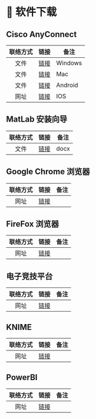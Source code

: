 # 📱 软件下载

## Cisco AnyConnect
| 联络方式 | 链接 | 备注 |
| :---: | :---: | --- |
| 文件 | [链接](https://github.com/PhoenixTechProject/HandbookPicBed/raw/refs/heads/main/software/acWin.exe) | Windows |
| 文件 | [链接](https://cdn.jsdelivr.net/gh/PhoenixTechProject/HandbookPicBed/software/acMac.pkg) | Mac |
| 文件 | [链接](https://cdn.jsdelivr.net/gh/PhoenixTechProject/HandbookPicBed/software/acAndroid.apk) | Android |
| 网址 | [链接](https://apps.apple.com/cn/app/cisco-secure-client/id1135064690) | IOS |

## MatLab 安装向导
| 联络方式 | 链接 | 备注 |
| :---: | :---: | --- |
| 文件 | [链接](https://github.com/PhoenixTechProject/HandbookPicBed/raw/refs/heads/main/word/matlabintro.docx) | docx |

## Google Chrome 浏览器
| 联络方式 | 链接 | 备注 |
| :---: | :---: | --- |
| 网址 | [链接](https://www.google.cn/chrome/) | |

## FireFox 浏览器
| 联络方式 | 链接 | 备注 |
| :---: | :---: | --- |
| 网址 | [链接](https://www.firefox.com/en-US/?redirect_source=mozilla-org&utm_campaign=SET_DEFAULT_BROWSER) | |

## 电子竞技平台
| 联络方式 | 链接 | 备注 |
| :---: | :---: | --- |
| 网址 | [链接](https://store.steampowered.com/about/) | |

## KNIME
| 联络方式 | 链接 | 备注 |
| :---: | :---: | --- |
| 网址 | [链接](https://www.knime.com/downloads) | |

## PowerBI
| 联络方式 | 链接 | 备注 |
| :---: | :---: | --- |
| 网址 | [链接](https://www.microsoft.com/zh-tw/power-platform/products/power-bi/) | |
